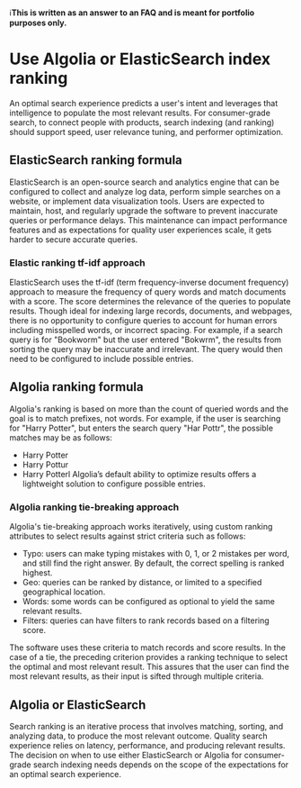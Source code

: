 ℹ️**This is written as an answer to an FAQ and is meant for portfolio purposes only.**
# Use Algolia or ElasticSearch index ranking
An optimal search experience predicts a user's intent and leverages that intelligence to populate the most relevant results. For consumer-grade search, to connect people with products, search indexing (and ranking) should support speed, user relevance tuning, and performer optimization.
## ElasticSearch ranking formula 
ElasticSearch is an open-source search and analytics engine that can be configured to collect and analyze log data, perform simple searches on a website, or implement data visualization tools. Users are expected to maintain, host, and regularly upgrade the software to prevent inaccurate queries or performance delays. This maintenance can impact performance features and as expectations for quality user experiences scale, it gets harder to secure accurate queries. 
### Elastic ranking tf-idf approach 
ElasticSearch uses the tf-idf (term frequency-inverse document frequency) approach to measure the frequency of query words and match documents with a score. The score determines the relevance of the queries to populate results. Though ideal for indexing large records, documents, and webpages, there is no opportunity to configure queries to account for human errors including misspelled words, or incorrect spacing. 
For example, if a search query is for "Bookworm" but the user entered "Bokwrm", the results from sorting the query may be inaccurate and irrelevant. The query would then need to be configured to include possible entries.
## Algolia ranking formula 
Algolia's ranking is based on more than the count of queried words and the goal is to match prefixes, not words. For example, if the user is searching for "Harry Potter", but enters the search query "Har Pottr", the possible matches may be as follows: 
* Harry Potter 
* Harry Pottur 
* Harry Potterl 
Algolia’s default ability to optimize results offers a lightweight solution to configure possible entries. 
### Algolia ranking  tie-breaking approach 
Algolia's tie-breaking approach works iteratively, using custom ranking attributes to select results against strict criteria such as follows: 
* Typo: users can make typing mistakes with 0, 1, or 2 mistakes per word, and still find the right answer. By default, the correct spelling is ranked highest. 
* Geo: queries can be ranked by distance, or limited to a specified geographical location. 
* Words: some words can be configured as optional to yield the same relevant results. 
* Filters: queries can have filters to rank records based on a filtering score.

The software uses these criteria to match records and score results. In the case of a tie, the preceding criterion provides a ranking technique to select the optimal and most relevant result. This assures that the user can find the most relevant results, as their input is sifted through multiple criteria. 
## Algolia or ElasticSearch
Search ranking is an iterative process that involves matching, sorting, and analyzing data, to produce the most relevant outcome. Quality search experience relies on latency, performance, and producing relevant results. The decision on when to use either ElasticSearch or Algolia for consumer-grade search indexing needs depends on the scope of the expectations for an optimal search experience.
